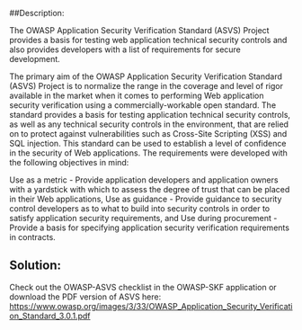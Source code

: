 ##Description:

The OWASP Application Security Verification Standard (ASVS) Project provides a basis for testing web application technical security controls and also provides developers with a list of requirements for secure development.

The primary aim of the OWASP Application Security Verification Standard (ASVS) Project is to normalize the range in the coverage and level of rigor available in the market when it comes to performing Web application security verification using a commercially-workable open standard. The standard provides a basis for testing application technical security controls, as well as any technical security controls in the environment, that are relied on to protect against vulnerabilities such as Cross-Site Scripting (XSS) and SQL injection. This standard can be used to establish a level of confidence in the security of Web applications. The requirements were developed with the following objectives in mind:

Use as a metric - Provide application developers and application owners with a yardstick with which to assess the degree of trust that can be placed in their Web applications,
Use as guidance - Provide guidance to security control developers as to what to build into security controls in order to satisfy application security requirements, and
Use during procurement - Provide a basis for specifying application security verification requirements in contracts.

## Solution:

Check out the OWASP-ASVS checklist in the OWASP-SKF application or download the PDF version of ASVS here:
https://www.owasp.org/images/3/33/OWASP_Application_Security_Verification_Standard_3.0.1.pdf
